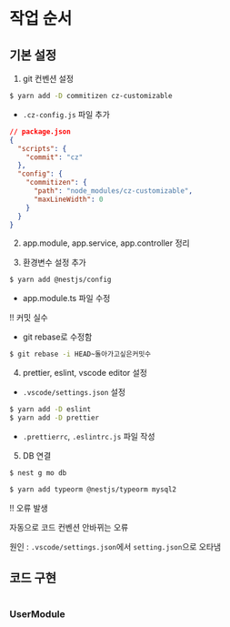 # 작업 순서

## 기본 설정

1. git 컨벤션 설정

```bash
$ yarn add -D commitizen cz-customizable
```

- `.cz-config.js` 파일 추가

```json
// package.json
{
  "scripts": {
    "commit": "cz"
  },
  "config": {
    "commitizen": {
      "path": "node_modules/cz-customizable",
      "maxLineWidth": 0
    }
  }
}
```



2. app.module, app.service, app.controller 정리

3. 환경변수 설정 추가

```bash
$ yarn add @nestjs/config
```

- app.module.ts 파일 수정



!! 커밋 실수

- git rebase로 수정함

```bash
$ git rebase -i HEAD~돌아가고싶은커밋수
```



4. prettier, eslint, vscode editor 설정

- `.vscode/settings.json` 설정

```bash
$ yarn add -D eslint
$ yarn add -D prettier
```

- `.prettierrc`, `.eslintrc.js` 파일 작성



5. DB 연결

```bash
$ nest g mo db
```

```bash
$ yarn add typeorm @nestjs/typeorm mysql2
```

!! 오류 발생 

자동으로 코드 컨벤션 안바뀌는 오류

원인 : `.vscode/settings.json`에서 `setting.json`으로 오타냄



## 코드 구현

```
```

### UserModule

